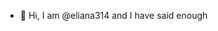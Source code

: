 - 👋 Hi, I am @eliana314 and I have said enough


<!---
eliana314/eliana314 is a ✨ special ✨ repository because its `README.md` (this file) appears on your GitHub profile.
You can click the Preview link to take a look at your changes.
--->
